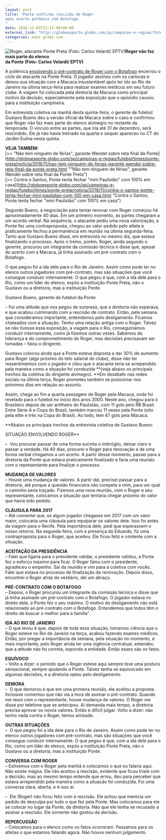 ```yaml
---
layout: post
title: "Ponte confirma rescisão de Roger 
após acerto polêmico com Botafogo
"
date: 2016-11-03T12:17:00+00:00
external_link: "http://globoesporte.globo.com/sp/campinas-e-regiao/futebol/times/ponte-preta/noticia/2016/11/ponte-confirma-rescisao-de-roger-apos-acerto-polemico-com-botafogo.html"
categories: news globo.com
---
```

 ![Roger, atacante Ponte Preta (Foto: Carlos Velardi/ EPTV)](http://s2.glbimg.com/oE-tTXm3MMTSjAoHAWf3pvXQJ3M=/162x0:880x599/300x250/s.glbimg.com/es/ge/f/original/2016/09/19/roger.pontepreta.jpg "Roger, atacante Ponte Preta (Foto: Carlos Velardi/ EPTV)")**Roger não faz mais parte do elenco  
da Ponte (Foto: Carlos Velardi/ EPTV)**  

A polêmica [envolvendo o pré-contrato de Roger com o Botafogo](http://globoesporte.globo.com/sp/campinas-e-regiao/futebol/noticia/2016/11/acertado-com-bota-roger-nao-treina-desabafa-e-deve-ser-afastado-na-ponte.html#atleta-roger) encerrou o ciclo do atacante na Ponte Preta. O jogador assinou com os cariocas e deixou sua situação com a Macaca insustentável após ter ido ao Rio de Janeiro na última terça-feira para realizar exames médicos em seu futuro clube. A viagem foi colocada pela diretoria da Macaca como principal motivo da decisão, especialmente pela exposição que o episódio causou para a instituição campineira.&nbsp;

Em entrevista coletiva na manhã desta quinta-feira, o gerente de futebol Gustavo Bueno deu a versão oficial da Macaca sobre o caso e confirmou que Roger não faz mais parte do elenco alvinegro no restante da temporada. O vínculo entre as partes, que iria até 31 de dezembro, será rescindido. Ele já não havia treinado na quarta e sequer apareceu no CT do Jardim Eulina nesta quinta.&nbsp;&nbsp;

**VEJA TAMBÉM:**  
[\>\> "Não tem ninguém de férias", garante Wendel sobre reta final da Ponte](http://globoesporte.globo.com/sp/campinas-e-regiao/futebol/times/ponte-preta/noticia/2016/11/nao-tem-ninguem-de-ferias-garante-wendel-sobre-reta-final-da-ponte-preta.html ""Não tem ninguém de férias", garante Wendel sobre reta final da Ponte Preta")  
[\>\> Contra o Santos, Ponte tenta fechar "mini Paulistão" com 100% em casa](http://globoesporte.globo.com/sp/campinas-e-regiao/futebol/times/ponte-preta/noticia/2016/11/contra-o-santos-ponte-tenta-fechar-mini-paulistao-com-100-em-casa.html "Contra o Santos, Ponte tenta fechar "mini Paulistão" com 100% em casa")  
  
Segundo Bueno, a negociação para tentar renovar com Roger começou há aproximadamente 40 dias. Em um primeiro momento, as partes chegaram a um acordo verbal. Na sequência, o atacante pediu uma nova valorização, a Ponte fez uma contraproposta, chegou ao valor pedido pelo atleta e praticamente fechou a permanência em reunião na última segunda-feira. Tanto que Gustavo Bueno disse, em entrevista no mesmo dia, que estava finalizando o processo. Após o treino, porém, Roger, ainda segundo o gerente, procurou um integrante da comissão técnica e disse que, apesar do acerto com a Macaca, já tinha assinado um pré-contrato com o Botafogo.

O que pegou foi a ida dele para o Rio de Janeiro. Assim como pode ter no elenco outros jogadores com pré-contrato, mas são situações que você consegue conduzir internamente. O que pegou é que, com a ida dele para o Rio, como um líder do elenco, expôs a instituição Ponte Preta, não o Gustavo ou a diretoria, mas a instituição Ponte&nbsp;

Gustavo Bueno, gerente de futebol da Ponte

– Foi uma atitude que nos pegou de surpresa, que a diretoria não esperava, e que acabou culminando com a rescisão de contrato. Então, pela semana que consideramos importante, entendemos pelo desligamento. Ficamos chateados com a situação. Tenho uma relação antiga com o Roger. Talvez se não tivesse essa exposição, a viagem para o Rio, conseguiríamos conduzir internamente, como já fizemos outras vezes. Sabemos da liderança e do comprometimento do Roger, mas decisões precisavam ser tomadas&nbsp;– falou o dirigente.&nbsp;

Gustavo colocou ainda que a Ponte estava disposta a dar 30% de aumento para Roger (algo próximo do teto salarial do clube), disse não ter ressentimentos com o jogador e citou que o atacante teria se arrependido pela maneira como a situação foi conduzida **(veja abaixo os principais trechos da coletiva do dirigente alvinegro).&nbsp;**Em desabafo nas redes sociais na última terça, Roger prometeu também se posicionar nos próximos dias em relação ao assunto.&nbsp;

Assim, chega ao fim a quarta passagem de Roger pela Macaca, onde foi revelado para o futebol no início dos anos 2000. Neste ano, chegou para o Brasileiro depois de ser artilheiro do Paulistão, com 11 gols pelo RB Brasil. Entre Série A e Copa do Brasil, também marcou 11 vezes pela Ponte (oito pela elite e três na Copa do Brasil). Ao todo, tem 47 gols pela Macaca.&nbsp;

**Abaixo os principais trechos da entrevista coletiva de Gustavo Bueno:  
  
SITUAÇÃO ENVOLVENDO ROGER**  
    
– &nbsp;Vou procurar passar de uma forma sucinta o imbróglio, deixar claro e passar a verdade. Há 40 dias, procurei o Roger para renovação e de uma forma verbal chegamos a um acerto. A partir desse momento, passei para a diretoria da Ponte que estava praticamente finalizado e faria uma reunião com o representante para finalizar o processo.  
  
**MUDANÇA DE VALORES**  
– Houve uma mudança de valores. A partir daí, precisei passar para a diretoria, até porque a questão financeira não compete a mim, para ver qual o caminho seria traçado. Fizemos uma nova reunião, com o Roger e seu representante, colocamos a situação que tentaria chegar próximo do valor que havia sido pedido.  
  
**CLÁUSULA PARA 2017**  
– Até comentei que, se algum jogador chegasse em 2017 com um valor maior, colocaria uma cláusula para equiparar os valores dele. Isso foi antes da viagem para o Recife. Pela importância dele, pedi que esperassem o nosso retorno. Na segunda-feira, com a presença do Eduardo, fiz uma contraproposta para o Roger, que aceitou. Ele ficou feliz e contente com a situação.  
  
**ACEITAÇÃO DA PRESIDÊNCIA**  
– Falei que ligaria para o presidente validar, o presidente validou, a Ponte fez o esforço máximo para ficar. O Roger falou com o presidente, agradeceu o empenho. Saí da reunião e vim para a coletiva com vocês. Falei que estava no processo de finalização da renovação. Depois disso, encontrei o Roger atrás do vestiário, dei um abraço.  
  
**PRÉ-CONTRATO COM O BOTAFOGO**  
– Depois, o Roger procurou um integrante da comissão técnica e disse que já tinha assinado um pré-contrato com o Botafogo. O jogador estava no direito dele, a Ponte fez o seu máximo. O motivo do desligamento não está relacionado ao pré-contrato com o Botafogo. Entendemos que todos têm o direito de buscar o melhor para a família".  
  
**IDA AO RIO DE JANEIRO**    
– O que levou é que, depois de toda essa situação, tomamos ciência que o Roger esteve no Rio de Janeiro na terça, acabou fazendo exames médicos. Então, por pregar a importância da semana, pela situação no momento, e mais importante, pelo Roger ainda ter uma vigência contratual, entendeu que a atitude não foi correta, expondo a entidade. Então esses são os fatos.  
  
**EQUÍVOCO**  
– Volto a dizer: o período que o Roger esteve aqui sempre teve uma postura sensacional, sempre ajudando a Ponte. Talvez tenha se equivocado em algumas decisões, e a diretoria optou pelo desligamento.  
  
**DEMORA**    
– &nbsp;O que demorou é que em uma primeira reunião, ele aceitou a proposta. Inclusive comentou que não via a hora de assinar o pré-contrato. Quando me reuni com o representante, houve mudança de valores. O Roger me disse por telefone que se antecipou. Aí demanda mais tempo, a diretoria precisa aprovar os novos valores. Então é difícil julgar. Volto a dizer: não tenho nada contra o Roger, temos amizade.  
  
**OUTRAS SITUAÇÕES**  
–&nbsp; O que pegou foi a ida dele para o Rio de Janeiro. Assim como pode ter no elenco outros jogadores com pré-contrato, mas são situações que você consegue conduzir internamente. O que pegou é que, com a ida dele para o Rio, como um líder do elenco, expôs a instituição Ponte Preta, não o Gustavo ou a diretoria, mas a instituição Ponte.  
  
**CONVERSA COM ROGER**  
– Estivemos com o Roger pela manhã e colocamos o que eu falaria aqui. Não existe mágoa. Ele não aceitou a rescisão, evidente que ficou triste com a decisão, mas ao mesmo tempo entende que errou, deu para perceber que estava arrependido pela maneira como a situação foi conduzida. Foi uma conversa clara, aberta, e é isso aí.  
  
– &nbsp;Ele (Roger) não ficou feliz com a rescisão. Ele achou que merecia um pedido de desculpa por tudo o que fez pela Ponte. Mas colocamos para ele se colocar no lugar da Ponte, da diretoria. Não que ele tenha se recusado a assinar a rescisão. Ele somente não gostou da decisão.  
  
**REPERCUSSÃO**  
– Colocamos para o elenco como os fatos ocorreram. Passamos para os atletas o que estamos falando agora. Não houve nenhum julgamento.

